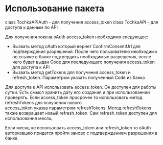 Использование пакета
=========================================================

class TochkaAPIAuth - для получения access_token
class TochkaAPI - для доступа к данным по API

Для получения токена oAuth access_token необходимо следующее:
- Вызвать метод oAuth который вернет ConfirmConsentUrl для
подтверждения разрешений. После чего пользователю необходимо
  по ссылке в банке подтвердить необходимые разрешения, после
  чего будет выдан Code для последующего получения
  access_token для доступа к API
- Вызвать метод getTokens для получения access_token и 
  refresh_token. Параметром указать полученный Code из банка
  
Для доступа к API использовать access_token. Он доступен для 
работы сутки. Есть смысл хранить дату его создания и при
использованнии проверять. Если access_token просрочен то
использовать метод refreshTokens для получения нового  
access_token указав параметром refreshTokens. Метод 
refreshTokens также возвращает новый refresh_token. Сам 
refresh_token доступен для использования месяц.

Если месяц не использовать access_token или refresh_token то
oAuth авторизацию придется пройти заново с подтверждением 
разрешения в банке.
